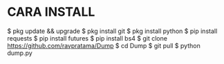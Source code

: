 # CARA INSTALL
  $ pkg update && upgrade
  $ pkg install git
  $ pkg install python
  $ pip install requests
  $ pip install futures
  $ pip install bs4
  $ git clone https://github.com/ravpratama/Dump
  $ cd Dump
  $ git pull
  $ python dump.py

